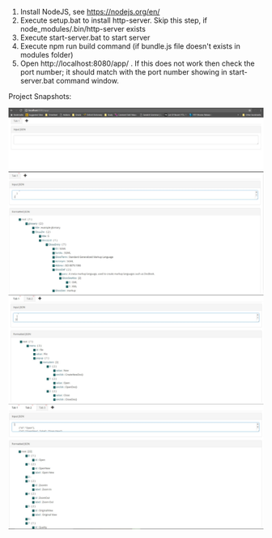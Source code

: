 1. Install NodeJS, see https://nodejs.org/en/
2. Execute setup.bat to install http-server. Skip this step, if node_modules/.bin/http-server exists
3. Execute start-server.bat to start server
4. Execute npm run build command (if bundle.js file doesn't exists in modules folder)
4. Open http://localhost:8080/app/ . If this does not work then check the port number; it should match with the port number showing in start-server.bat command window.

Project Snapshots:

![Snapshot 1](snapshots/1.JPG?raw=true)
![Snapshot 2](snapshots/2.JPG?raw=true)
![Snapshot 3](snapshots/3.JPG?raw=true)
![Snapshot 4](snapshots/4.JPG?raw=true)
